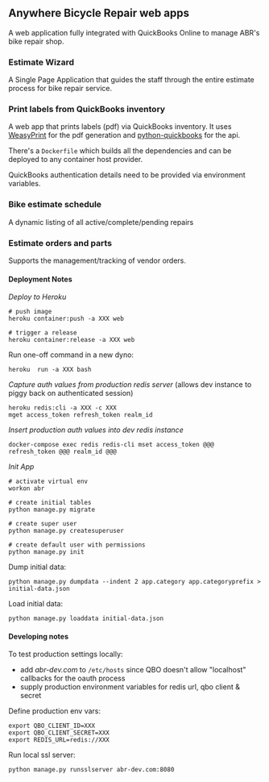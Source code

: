 ## Anywhere Bicycle Repair web apps
A web application fully integrated with QuickBooks Online to manage ABR's bike repair shop.

### Estimate Wizard
A Single Page Application that guides the staff through the entire estimate process for bike repair service.  

### Print labels from QuickBooks inventory

A web app that prints labels (pdf) via QuickBooks inventory.  It uses [WeasyPrint](https://github.com/Kozea/WeasyPrint) for the pdf generation and [python-quickbooks](https://github.com/sidecars/python-quickbooks/) for the api.

There's a `Dockerfile` which builds all the dependencies and can be deployed to any container host provider.

QuickBooks authentication details need to be provided via environment variables.

### Bike estimate schedule

A dynamic listing of all active/complete/pending repairs

### Estimate orders and parts

Supports the management/tracking of vendor orders.


#### Deployment Notes

*Deploy to Heroku*

    # push image
    heroku container:push -a XXX web
    
    # trigger a release 
    heroku container:release -a XXX web
   
Run one-off command in a new dyno:

    heroku  run -a XXX bash
  
*Capture auth values from production redis server* (allows dev instance to piggy back on authenticated session)

    heroku redis:cli -a XXX -c XXX
    mget access_token refresh_token realm_id
 
*Insert production auth values into dev redis instance*

    docker-compose exec redis redis-cli mset access_token @@@ refresh_token @@@ realm_id @@@
    
*Init App*

    # activate virtual env
    workon abr
    
    # create initial tables
    python manage.py migrate
    
    # create super user
    python manage.py createsuperuser
    
    # create default user with permissions
    python manage.py init
    
Dump initial data:

    python manage.py dumpdata --indent 2 app.category app.categoryprefix > initial-data.json
    
Load initial data:

    python manage.py loaddata initial-data.json


#### Developing notes

To test production settings locally:
- add *abr-dev.com* to `/etc/hosts` since QBO doesn't allow "localhost" callbacks for the oauth process
- supply production environment variables for redis url, qbo client & secret

Define production env vars:

    export QBO_CLIENT_ID=XXX
    export QBO_CLIENT_SECRET=XXX
    export REDIS_URL=redis://XXX

Run local ssl server:

    python manage.py runsslserver abr-dev.com:8080
